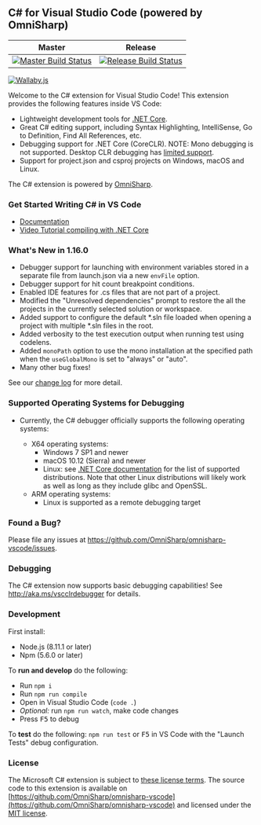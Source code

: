 ## C# for Visual Studio Code (powered by OmniSharp)

|Master|Release|
|:--:|:--:|
|[![Master Build Status](https://travis-ci.org/OmniSharp/omnisharp-vscode.svg?branch=master)](https://travis-ci.org/OmniSharp/omnisharp-vscode)|[![Release Build Status](https://travis-ci.org/OmniSharp/omnisharp-vscode.svg?branch=release)](https://travis-ci.org/OmniSharp/omnisharp-vscode)|

[![Wallaby.js](https://img.shields.io/badge/wallaby.js-configured-green.svg)](https://wallabyjs.com)

Welcome to the C# extension for Visual Studio Code! This extension provides the following features inside VS Code:

* Lightweight development tools for [.NET Core](https://dotnet.github.io).
* Great C# editing support, including Syntax Highlighting, IntelliSense, Go to Definition, Find All References, etc.
* Debugging support for .NET Core (CoreCLR). NOTE: Mono debugging is not supported. Desktop CLR debugging has [limited support](https://github.com/OmniSharp/omnisharp-vscode/wiki/Desktop-.NET-Framework).
* Support for project.json and csproj projects on Windows, macOS and Linux.

The C# extension is powered by [OmniSharp](https://github.com/OmniSharp/omnisharp-roslyn).

### Get Started Writing C# in VS Code

* [Documentation](https://code.visualstudio.com/docs/languages/csharp)
* [Video Tutorial compiling with .NET Core](https://channel9.msdn.com/Blogs/dotnet/Get-started-VSCode-Csharp-NET-Core-Windows)

### What's New in 1.16.0

* Debugger support for launching with environment variables stored in a separate file from launch.json via a new `envFile` option.
* Debugger support for hit count breakpoint conditions.
* Enabled IDE features for .cs files that are not part of a project.
* Modified the "Unresolved dependencies" prompt to restore the all the projects in the currently selected solution or workspace.
* Added support to configure the default *.sln file loaded when opening a project with multiple *.sln files in the root.
* Added verbosity to the test execution output when running test using codelens.
* Added `monoPath` option to use the mono installation at the specified path when the `useGlobalMono` is set to "always" or "auto".
* Many other bug fixes!

See our [change log](https://github.com/OmniSharp/omnisharp-vscode/blob/v1.15.2/CHANGELOG.md) for more detail.

### Supported Operating Systems for Debugging

* Currently, the C# debugger officially supports the following operating systems:

  * X64 operating systems:
    * Windows 7 SP1 and newer
    * macOS 10.12 (Sierra) and newer
    * Linux: see [.NET Core documentation](https://github.com/dotnet/core/blob/master/release-notes/2.0/2.0-supported-os.md#linux) for the list of supported distributions. Note that other Linux distributions will likely work as well as long as they include glibc and OpenSSL.
  * ARM operating systems:
    * Linux is supported as a remote debugging target

### Found a Bug?

Please file any issues at https://github.com/OmniSharp/omnisharp-vscode/issues.

### Debugging

The C# extension now supports basic debugging capabilities! See http://aka.ms/vscclrdebugger for details.

### Development

First install:
* Node.js (8.11.1 or later)
* Npm (5.6.0 or later)

To **run and develop** do the following:

* Run `npm i`
* Run `npm run compile`
* Open in Visual Studio Code (`code .`)
* *Optional:* run `npm run watch`, make code changes
* Press <kbd>F5</kbd> to debug

To **test** do the following: `npm run test` or <kbd>F5</kbd> in VS Code with the "Launch Tests" debug configuration.

### License
The Microsoft C# extension is subject to [these license terms](RuntimeLicenses/license.txt).
The source code to this extension is available on [https://github.com/OmniSharp/omnisharp-vscode](https://github.com/OmniSharp/omnisharp-vscode) and licensed under the [MIT license](LICENSE.txt).
